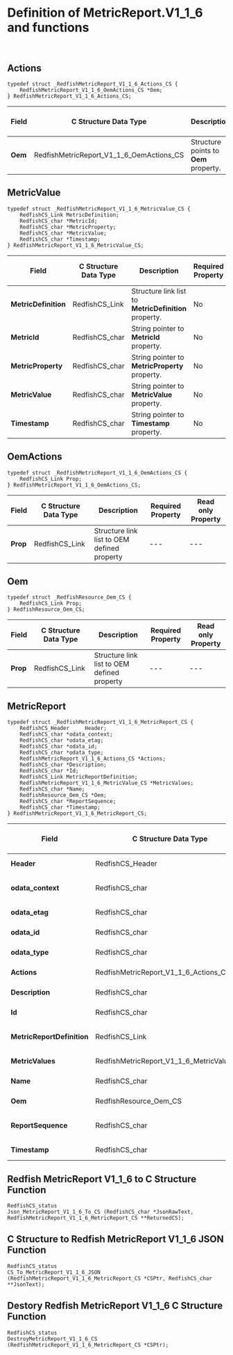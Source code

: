 # Definition of MetricReport.V1_1_6 and functions<br><br>

## Actions
    typedef struct _RedfishMetricReport_V1_1_6_Actions_CS {
        RedfishMetricReport_V1_1_6_OemActions_CS *Oem;
    } RedfishMetricReport_V1_1_6_Actions_CS;

|Field |C Structure Data Type|Description |Required Property|Read only Property
| ---  | --- | --- | --- | ---
|**Oem**|RedfishMetricReport_V1_1_6_OemActions_CS| Structure points to **Oem** property.| No| No


## MetricValue
    typedef struct _RedfishMetricReport_V1_1_6_MetricValue_CS {
        RedfishCS_Link MetricDefinition;
        RedfishCS_char *MetricId;
        RedfishCS_char *MetricProperty;
        RedfishCS_char *MetricValue;
        RedfishCS_char *Timestamp;
    } RedfishMetricReport_V1_1_6_MetricValue_CS;

|Field |C Structure Data Type|Description |Required Property|Read only Property
| ---  | --- | --- | --- | ---
|**MetricDefinition**|RedfishCS_Link| Structure link list to **MetricDefinition** property.| No| Yes
|**MetricId**|RedfishCS_char| String pointer to **MetricId** property.| No| Yes
|**MetricProperty**|RedfishCS_char| String pointer to **MetricProperty** property.| No| Yes
|**MetricValue**|RedfishCS_char| String pointer to **MetricValue** property.| No| Yes
|**Timestamp**|RedfishCS_char| String pointer to **Timestamp** property.| No| Yes


## OemActions
    typedef struct _RedfishMetricReport_V1_1_6_OemActions_CS {
        RedfishCS_Link Prop;
    } RedfishMetricReport_V1_1_6_OemActions_CS;

|Field |C Structure Data Type|Description |Required Property|Read only Property
| ---  | --- | --- | --- | ---
|**Prop**|RedfishCS_Link| Structure link list to OEM defined property| ---| ---


## Oem
    typedef struct _RedfishResource_Oem_CS {
        RedfishCS_Link Prop;
    } RedfishResource_Oem_CS;

|Field |C Structure Data Type|Description |Required Property|Read only Property
| ---  | --- | --- | --- | ---
|**Prop**|RedfishCS_Link| Structure link list to OEM defined property| ---| ---


## MetricReport
    typedef struct _RedfishMetricReport_V1_1_6_MetricReport_CS {
        RedfishCS_Header     Header;
        RedfishCS_char *odata_context;
        RedfishCS_char *odata_etag;
        RedfishCS_char *odata_id;
        RedfishCS_char *odata_type;
        RedfishMetricReport_V1_1_6_Actions_CS *Actions;
        RedfishCS_char *Description;
        RedfishCS_char *Id;
        RedfishCS_Link MetricReportDefinition;
        RedfishMetricReport_V1_1_6_MetricValue_CS *MetricValues;
        RedfishCS_char *Name;
        RedfishResource_Oem_CS *Oem;
        RedfishCS_char *ReportSequence;
        RedfishCS_char *Timestamp;
    } RedfishMetricReport_V1_1_6_MetricReport_CS;

|Field |C Structure Data Type|Description |Required Property|Read only Property
| ---  | --- | --- | --- | ---
|**Header**|RedfishCS_Header|Redfish C structure header|---|---
|**odata_context**|RedfishCS_char| String pointer to **@odata.context** property.| No| No
|**odata_etag**|RedfishCS_char| String pointer to **@odata.etag** property.| No| No
|**odata_id**|RedfishCS_char| String pointer to **@odata.id** property.| Yes| No
|**odata_type**|RedfishCS_char| String pointer to **@odata.type** property.| Yes| No
|**Actions**|RedfishMetricReport_V1_1_6_Actions_CS| Structure points to **Actions** property.| No| No
|**Description**|RedfishCS_char| String pointer to **Description** property.| No| Yes
|**Id**|RedfishCS_char| String pointer to **Id** property.| Yes| Yes
|**MetricReportDefinition**|RedfishCS_Link| Structure link list to **MetricReportDefinition** property.| No| Yes
|**MetricValues**|RedfishMetricReport_V1_1_6_MetricValue_CS| Structure points to **MetricValues** property.| No| No
|**Name**|RedfishCS_char| String pointer to **Name** property.| Yes| Yes
|**Oem**|RedfishResource_Oem_CS| Structure points to **Oem** property.| No| No
|**ReportSequence**|RedfishCS_char| String pointer to **ReportSequence** property.| No| Yes
|**Timestamp**|RedfishCS_char| String pointer to **Timestamp** property.| No| Yes
## Redfish MetricReport V1_1_6 to C Structure Function
    RedfishCS_status
    Json_MetricReport_V1_1_6_To_CS (RedfishCS_char *JsonRawText, RedfishMetricReport_V1_1_6_MetricReport_CS **ReturnedCS);

## C Structure to Redfish MetricReport V1_1_6 JSON Function
    RedfishCS_status
    CS_To_MetricReport_V1_1_6_JSON (RedfishMetricReport_V1_1_6_MetricReport_CS *CSPtr, RedfishCS_char **JsonText);

## Destory Redfish MetricReport V1_1_6 C Structure Function
    RedfishCS_status
    DestroyMetricReport_V1_1_6_CS (RedfishMetricReport_V1_1_6_MetricReport_CS *CSPtr);

